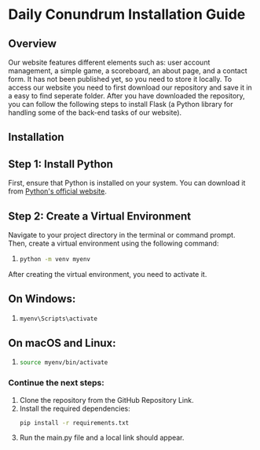 # Daily Conundrum Installation Guide

## Overview

Our website features different elements such as: user account management, a simple game, a scoreboard, an about page, and a contact form.
It has not been published yet, so you need to store it locally. To access our website you need to first download our repository and save it in a easy to find seperate folder. After you have downloaded the repository, you can follow the following steps to install Flask (a Python library for handling some of the back-end tasks of our website). 

## Installation

## Step 1: Install Python

First, ensure that Python is installed on your system. You can download it from [Python's official website](https://www.python.org/downloads/).

## Step 2: Create a Virtual Environment

Navigate to your project directory in the terminal or command prompt. Then, create a virtual environment using the following command:

1. ```bash
   python -m venv myenv 

After creating the virtual environment, you need to activate it.

## On Windows:
1. ```cmd
   myenv\Scripts\activate

## On macOS and Linux:
1. ```bash
   source myenv/bin/activate

### Continue the next steps:
1. Clone the repository from the GitHub Repository Link.
2. Install the required dependencies:
   ```bash
   pip install -r requirements.txt
3. Run the main.py file and a local link should appear.
